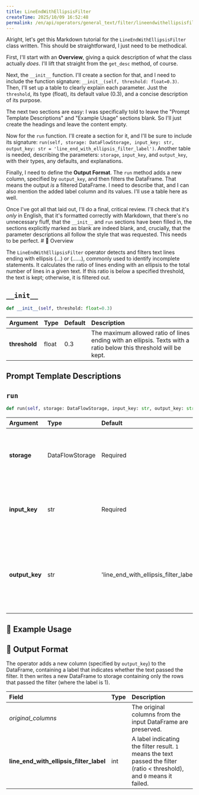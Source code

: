 ```yaml
---
title: LineEndWithEllipsisFilter
createTime: 2025/10/09 16:52:48
permalink: /en/api/operators/general_text/filter/lineendwithellipsisfilter/
---
```


<think>Alright, let's get this Markdown tutorial for the `LineEndWithEllipsisFilter` class written. This should be straightforward, I just need to be methodical.

First, I'll start with an **Overview**, giving a quick description of what the class actually *does*. I'll lift that straight from the `get_desc` method, of course.

Next, the `__init__` function. I'll create a section for that, and I need to include the function signature: `__init__(self, threshold: float=0.3)`. Then, I'll set up a table to clearly explain each parameter. Just the `threshold`, its type (float), its default value (0.3), and a concise description of its purpose.

The next two sections are easy: I was specifically told to leave the "Prompt Template Descriptions" and "Example Usage" sections blank. So I'll just create the headings and leave the content empty.

Now for the `run` function. I'll create a section for it, and I'll be sure to include its signature: `run(self, storage: DataFlowStorage, input_key: str, output_key: str = 'line_end_with_ellipsis_filter_label')`. Another table is needed, describing the parameters: `storage`, `input_key`, and `output_key`, with their types, any defaults, and explanations.

Finally, I need to define the **Output Format**. The `run` method adds a new column, specified by `output_key`, and then filters the DataFrame. That means the output *is* a filtered DataFrame. I need to describe that, and I can also mention the added label column and its values. I'll use a table here as well.

Once I've got all that laid out, I'll do a final, critical review. I'll check that it's *only* in English, that it's formatted correctly with Markdown, that there's no unnecessary fluff, that the `__init__` and `run` sections have been filled in, the sections explicitly marked as blank are indeed blank, and, crucially, that the parameter descriptions all follow the style that was requested. This needs to be perfect.
</think>
<answer># 📘 Overview

The `LineEndWithEllipsisFilter` operator detects and filters text lines ending with ellipsis (...) or (……), commonly used to identify incomplete statements. It calculates the ratio of lines ending with an ellipsis to the total number of lines in a given text. If this ratio is below a specified threshold, the text is kept; otherwise, it is filtered out.

## `__init__`

```python
def __init__(self, threshold: float=0.3)
```

| Argument | Type | Default | Description |
| :--- | :--- | :--- | :--- |
| **threshold** | float | 0.3 | The maximum allowed ratio of lines ending with an ellipsis. Texts with a ratio below this threshold will be kept. |

## Prompt Template Descriptions

## `run`

```python
def run(self, storage: DataFlowStorage, input_key: str, output_key: str = 'line_end_with_ellipsis_filter_label')
```

| Argument | Type | Default | Description |
| :--- | :--- | :--- | :--- |
| **storage** | DataFlowStorage | Required | The DataFlow storage instance for reading and writing data. |
| **input_key** | str | Required | The name of the input column containing the text to be analyzed. |
| **output_key** | str | 'line_end_with_ellipsis_filter_label' | The name of the output column where the filter label (1 for pass, 0 for fail) will be stored. |

## 🧠 Example Usage

## 🧾 Output Format

The operator adds a new column (specified by `output_key`) to the DataFrame, containing a label that indicates whether the text passed the filter. It then writes a new DataFrame to storage containing only the rows that passed the filter (where the label is 1).

| Field | Type | Description |
| :--- | :--- | :--- |
| *original_columns* | | The original columns from the input DataFrame are preserved. |
| **line_end_with_ellipsis_filter_label** | int | A label indicating the filter result. `1` means the text passed the filter (ratio < threshold), and `0` means it failed. |</answer>
